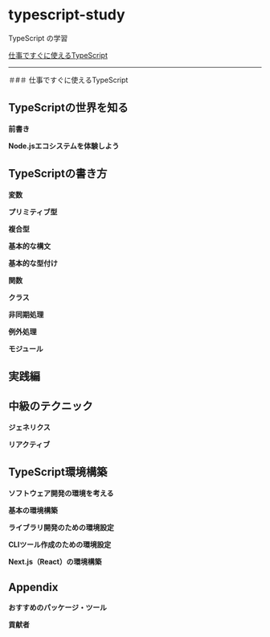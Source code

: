 # typescript-study
TypeScript の学習

[仕事ですぐに使えるTypeScript](https://future-architect.github.io/typescript-guide/index.html)

---

＃#＃ 仕事ですぐに使えるTypeScript

## TypeScriptの世界を知る

**前書き**

**Node.jsエコシステムを体験しよう**

## TypeScriptの書き方


**変数**

**プリミティブ型**

**複合型**

**基本的な構文**

**基本的な型付け**

**関数**

**クラス**

**非同期処理**

**例外処理**

**モジュール**

## 実践編

## 中級のテクニック

**ジェネリクス**

**リアクティブ**

## TypeScript環境構築

**ソフトウェア開発の環境を考える**

**基本の環境構築**

**ライブラリ開発のための環境設定**

**CLIツール作成のための環境設定**

**Next.js（React）の環境構築**


## Appendix

**おすすめのパッケージ・ツール**

**貢献者**


